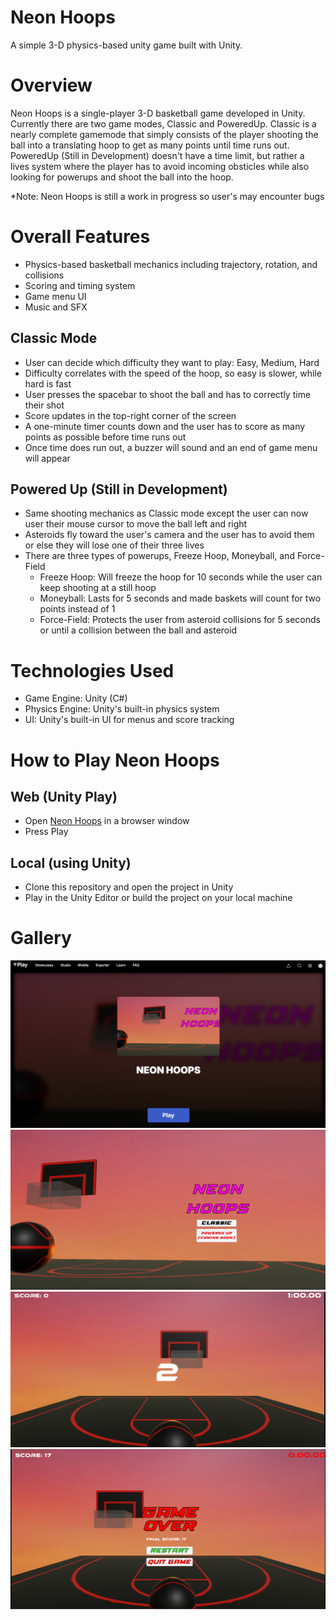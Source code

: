# **Neon Hoops**
A simple 3-D physics-based unity game built with Unity.

# Overview
Neon Hoops is a single-player 3-D basketball game developed in Unity. Currently there are two game modes, Classic and PoweredUp. Classic is a nearly complete gamemode that simply consists of the player shooting the ball into a translating hoop to get as many points until time runs out. PoweredUp (Still in Development) doesn't have a time limit, but rather a lives system where the player has to avoid incoming obsticles while also looking for powerups and shoot the ball into the hoop. 

*Note: Neon Hoops is still a work in progress so user's may encounter bugs

# Overall Features
- Physics-based basketball mechanics including trajectory, rotation, and collisions
- Scoring and timing system
- Game menu UI
- Music and SFX

## Classic Mode
- User can decide which difficulty they want to play: Easy, Medium, Hard
- Difficulty correlates with the speed of the hoop, so easy is slower, while hard is fast
- User presses the spacebar to shoot the ball and has to correctly time their shot
- Score updates in the top-right corner of the screen
- A one-minute timer counts down and the user has to score as many points as possible before time runs out
- Once time does run out, a buzzer will sound and an end of game menu will appear

## Powered Up (Still in Development)
- Same shooting mechanics as Classic mode except the user can now user their mouse cursor to move the ball left and right
- Asteroids fly toward the user's camera and the user has to avoid them or else they will lose one of their three lives
- There are three types of powerups, Freeze Hoop, Moneyball, and Force-Field
   - Freeze Hoop: Will freeze the hoop for 10 seconds while the user can keep shooting at a still hoop
   - Moneyball: Lasts for 5 seconds and made baskets will count for two points instead of 1
   - Force-Field: Protects the user from asteroid collisions for 5 seconds or until a collision between the ball and asteroid

# Technologies Used
- Game Engine: Unity (C#)
- Physics Engine: Unity's built-in physics system
- UI: Unity's built-in UI for menus and score tracking

# How to Play Neon Hoops
## Web (Unity Play)
- Open [Neon Hoops](https://play.unity.com/en/games/c29db0f9-4e13-4f0a-8aa6-4400760b4bd5/neon-hoops) in a browser window
- Press Play 

## Local (using Unity)
- Clone this repository and open the project in Unity
- Play in the Unity Editor or build the project on your local machine

# Gallery
![Unity Play view of Neon Hoops](readmeAssets/Unity%20Play%20View.png)
![Menu Screen of Neon Hoops](readmeAssets/menu%20screen.png)
![Countdown until Game Start](readmeAssets/countdown.png)
![End Menu of Neon Hoops](readmeAssets/end%20menu.png)
